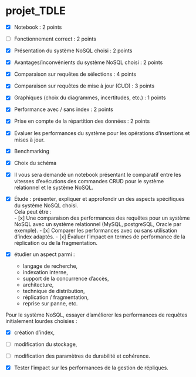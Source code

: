 # projet_TDLE

- [x] Notebook : 2 points
- [ ] Fonctionnement correct : 2 points 
- [x] Présentation du système NoSQL choisi : 2 points
- [x] Avantages/inconvénients du système NoSQL choisi : 2 points 
- [x] Comparaison sur requêtes de sélections : 4 points
- [x] Comparaison sur requêtes de mise à jour (CUD) : 3 points 
- [x] Graphiques (choix du diagrammes, incertitudes, etc.) : 1 points 
- [x] Performance avec / sans index : 2 points
- [x] Prise en compte de la répartition des données : 2 points

- [x] Évaluer les performances du système pour les opérations d’insertions et mises à jour.
- [x] Benchmarking 
- [x] Choix du schéma
- [x] Il vous sera demandé un notebook présentant le comparatif entre les vitesses d’exécutions des commandes CRUD pour le système relationnel et le système NoSQL.

- [x] Étude : présenter, expliquer et approfondir un des aspects spécifiques du
système NoSQL choisi.  
    Cela peut être :    
        - [x] Une comparaison des performances des requêtes pour un système
        NoSQL avec un système relationnel (MySQL, postgreSQL, Oracle
        par exemple).
        - [x] Comparer les performances avec ou sans utilisation d’index
        adaptés.
        - [x] Évaluer l’impact en termes de performance de la réplication ou de la
        fragmentation.

- [x] étudier un aspect parmi : 
    - langage de recherche,
    - indexation interne, 
    - support de la concurrence d’accès, 
    - architecture, 
    - technique de distribution, 
    - réplication / fragmentation,
    - reprise sur panne, etc.

Pour le système NoSQL, essayer d’améliorer les performances de requêtes
initialement lourdes choisies : 
- [x] création d’index, 
- [ ] modification du stockage, 
- [ ] modification des paramètres de durabilité et cohérence.

- [x] Tester l’impact sur les performances de la gestion de répliques.